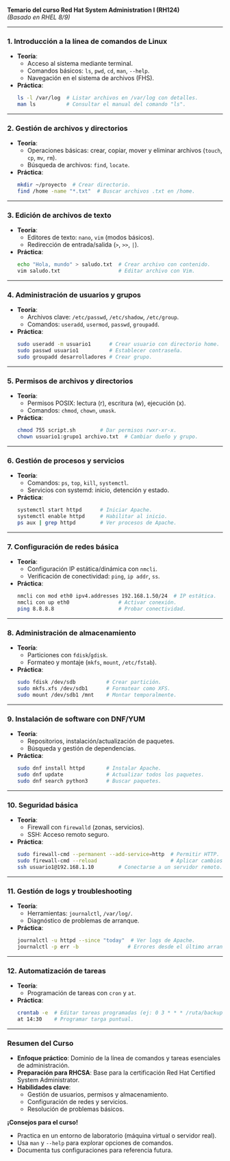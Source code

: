 **Temario del curso Red Hat System Administration I (RH124)**  
*(Basado en RHEL 8/9)*  

---

### **1. Introducción a la línea de comandos de Linux**  
- **Teoría**:  
  - Acceso al sistema mediante terminal.  
  - Comandos básicos: `ls`, `pwd`, `cd`, `man`, `--help`.  
  - Navegación en el sistema de archivos (FHS).  
- **Práctica**:  
  ```bash
  ls -l /var/log  # Listar archivos en /var/log con detalles.
  man ls          # Consultar el manual del comando "ls".
  ```

---

### **2. Gestión de archivos y directorios**  
- **Teoría**:  
  - Operaciones básicas: crear, copiar, mover y eliminar archivos (`touch`, `cp`, `mv`, `rm`).  
  - Búsqueda de archivos: `find`, `locate`.  
- **Práctica**:  
  ```bash
  mkdir ~/proyecto  # Crear directorio.
  find /home -name "*.txt"  # Buscar archivos .txt en /home.
  ```

---

### **3. Edición de archivos de texto**  
- **Teoría**:  
  - Editores de texto: `nano`, `vim` (modos básicos).  
  - Redirección de entrada/salida (`>`, `>>`, `|`).  
- **Práctica**:  
  ```bash
  echo "Hola, mundo" > saludo.txt  # Crear archivo con contenido.
  vim saludo.txt                   # Editar archivo con Vim.
  ```

---

### **4. Administración de usuarios y grupos**  
- **Teoría**:  
  - Archivos clave: `/etc/passwd`, `/etc/shadow`, `/etc/group`.  
  - Comandos: `useradd`, `usermod`, `passwd`, `groupadd`.  
- **Práctica**:  
  ```bash
  sudo useradd -m usuario1      # Crear usuario con directorio home.
  sudo passwd usuario1          # Establecer contraseña.
  sudo groupadd desarrolladores # Crear grupo.
  ```

---

### **5. Permisos de archivos y directorios**  
- **Teoría**:  
  - Permisos POSIX: lectura (r), escritura (w), ejecución (x).  
  - Comandos: `chmod`, `chown`, `umask`.  
- **Práctica**:  
  ```bash
  chmod 755 script.sh        # Dar permisos rwxr-xr-x.
  chown usuario1:grupo1 archivo.txt  # Cambiar dueño y grupo.
  ```

---

### **6. Gestión de procesos y servicios**  
- **Teoría**:  
  - Comandos: `ps`, `top`, `kill`, `systemctl`.  
  - Servicios con systemd: inicio, detención y estado.  
- **Práctica**:  
  ```bash
  systemctl start httpd      # Iniciar Apache.
  systemctl enable httpd     # Habilitar al inicio.
  ps aux | grep httpd        # Ver procesos de Apache.
  ```

---

### **7. Configuración de redes básica**  
- **Teoría**:  
  - Configuración IP estática/dinámica con `nmcli`.  
  - Verificación de conectividad: `ping`, `ip addr`, `ss`.  
- **Práctica**:  
  ```bash
  nmcli con mod eth0 ipv4.addresses 192.168.1.50/24  # IP estática.
  nmcli con up eth0                # Activar conexión.
  ping 8.8.8.8                     # Probar conectividad.
  ```

---

### **8. Administración de almacenamiento**  
- **Teoría**:  
  - Particiones con `fdisk`/`gdisk`.  
  - Formateo y montaje (`mkfs`, `mount`, `/etc/fstab`).  
- **Práctica**:  
  ```bash
  sudo fdisk /dev/sdb          # Crear partición.
  sudo mkfs.xfs /dev/sdb1      # Formatear como XFS.
  sudo mount /dev/sdb1 /mnt    # Montar temporalmente.
  ```

---

### **9. Instalación de software con DNF/YUM**  
- **Teoría**:  
  - Repositorios, instalación/actualización de paquetes.  
  - Búsqueda y gestión de dependencias.  
- **Práctica**:  
  ```bash
  sudo dnf install httpd       # Instalar Apache.
  sudo dnf update              # Actualizar todos los paquetes.
  sudo dnf search python3      # Buscar paquetes.
  ```

---

### **10. Seguridad básica**  
- **Teoría**:  
  - Firewall con `firewalld` (zonas, servicios).  
  - SSH: Acceso remoto seguro.  
- **Práctica**:  
  ```bash
  sudo firewall-cmd --permanent --add-service=http  # Permitir HTTP.
  sudo firewall-cmd --reload                        # Aplicar cambios.
  ssh usuario1@192.168.1.10        # Conectarse a un servidor remoto.
  ```

---

### **11. Gestión de logs y troubleshooting**  
- **Teoría**:  
  - Herramientas: `journalctl`, `/var/log/`.  
  - Diagnóstico de problemas de arranque.  
- **Práctica**:  
  ```bash
  journalctl -u httpd --since "today"  # Ver logs de Apache.
  journalctl -p err -b                # Errores desde el último arranque.
  ```

---

### **12. Automatización de tareas**  
- **Teoría**:  
  - Programación de tareas con `cron` y `at`.  
- **Práctica**:  
  ```bash
  crontab -e  # Editar tareas programadas (ej: 0 3 * * * /ruta/backup.sh).
  at 14:30    # Programar targa puntual.
  ```

---

### **Resumen del Curso**  
- **Enfoque práctico**: Dominio de la línea de comandos y tareas esenciales de administración.  
- **Preparación para RHCSA**: Base para la certificación Red Hat Certified System Administrator.  
- **Habilidades clave**:  
  - Gestión de usuarios, permisos y almacenamiento.  
  - Configuración de redes y servicios.  
  - Resolución de problemas básicos.  

**¡Consejos para el curso!**  
- Practica en un entorno de laboratorio (máquina virtual o servidor real).  
- Usa `man` y `--help` para explorar opciones de comandos.  
- Documenta tus configuraciones para referencia futura.